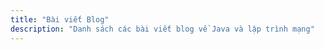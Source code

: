 ```yaml
---
title: "Bài viết Blog"
description: "Danh sách các bài viết blog về Java và lập trình mạng"
---
```


